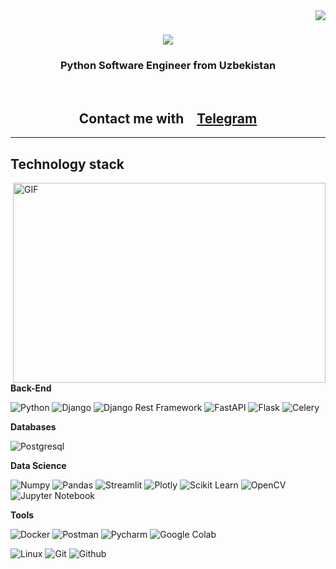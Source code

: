 <img align="right" src="https://visitor-badge.laobi.icu/badge?page_id=Otabek-Astanov.Otabek-Astanov" />

<h1 align="center">
    <img src="https://readme-typing-svg.herokuapp.com/?font=Righteous&size=35&center=true&vCenter=true&width=500&height=70&duration=4000&lines=Hi+There!+👋;+I'm+Otabek+Astanov!;" />
</h1>

<h3 align="center">Python Software Engineer from Uzbekistan</h3>

<br/>

<div align="center">
 
## Contact me with    <a href="https://t.me/Otabek_Astanov"><img width="16px" src="https://upload.wikimedia.org/wikipedia/commons/8/82/Telegram_logo.svg">Telegram</a> </br>

 </div>


 <hr/>
 
## Technology stack

<img align="right" alt="GIF" src="https://cdn.dribbble.com/users/1059583/screenshots/4171367/media/5c8264a20b247115b68e6c2f4c97d5e6.gif" width="500" height="320" />

**Back-End**

![Python](https://img.shields.io/badge/Python-FFD43B?style=for-the-badge&logo=python&logoColor=blue)
![Django](https://img.shields.io/badge/Django-092E20?style=for-the-badge&logo=django&logoColor=green)
![Django Rest Framework](https://img.shields.io/badge/django%20rest-ff1709?style=for-the-badge&logo=django&logoColor=white)
![FastAPI](    https://img.shields.io/badge/fastapi-109989?style=for-the-badge&logo=FASTAPI&logoColor=white)
![Flask](https://img.shields.io/badge/Flask-000000?style=for-the-badge&logo=flask&logoColor=white)
![Celery](https://img.shields.io/badge/-Celery-%2300C7B7?style=for-the-badge&&logo=Celery&logoColor=white)

**Databases**

![Postgresql](https://img.shields.io/badge/PostgreSQL-316192?style=for-the-badge&logo=postgresql&logoColor=white)


**Data Science**

![Numpy](https://img.shields.io/badge/Numpy-777BB4?style=for-the-badge&logo=numpy&logoColor=white)
![Pandas](https://img.shields.io/badge/Pandas-2C2D72?style=for-the-badge&logo=pandas&logoColor=white)
![Streamlit](https://img.shields.io/badge/Streamlit-FF4B4B?style=for-the-badge&logo=Streamlit&logoColor=white)
![Plotly](https://img.shields.io/badge/Plotly-239120?style=for-the-badge&logo=plotly&logoColor=white)
![Scikit Learn](https://img.shields.io/badge/scikit_learn-F7931E?style=for-the-badge&logo=scikit-learn&logoColor=white)
![OpenCV](https://img.shields.io/badge/OpenCV-27338e?style=for-the-badge&logo=OpenCV&logoColor=white)
![Jupyter Notebook](https://img.shields.io/badge/Jupyter-F37626.svg?&style=for-the-badge&logo=Jupyter&logoColor=white)

**Tools**

![Docker](https://img.shields.io/badge/Docker-2CA5E0?style=for-the-badge&logo=docker&logoColor=white)
![Postman](https://img.shields.io/badge/Postman-FF6C37?style=for-the-badge&logo=Postman&logoColor=white)
![Pycharm](https://img.shields.io/badge/PyCharm-000000.svg?&style=for-the-badge&logo=PyCharm&logoColor=white)
![Google Colab](https://img.shields.io/badge/Colab-F9AB00?style=for-the-badge&logo=googlecolab&color=525252)

![Linux](https://img.shields.io/badge/Linux-FCC624?style=for-the-badge&logo=linux&logoColor=black)
![Git](https://img.shields.io/badge/-Git-black?style=for-the-badge&logo=git&logoColor=white)
![Github](https://img.shields.io/badge/GitHub-100000?style=for-the-badge&logo=github&logoColor=white)

